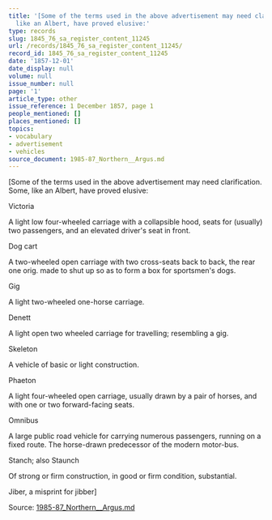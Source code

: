 ```yaml
---
title: '[Some of the terms used in the above advertisement may need clarification.  Some,
  like an Albert, have proved elusive:'
type: records
slug: 1845_76_sa_register_content_11245
url: /records/1845_76_sa_register_content_11245/
record_id: 1845_76_sa_register_content_11245
date: '1857-12-01'
date_display: null
volume: null
issue_number: null
page: '1'
article_type: other
issue_reference: 1 December 1857, page 1
people_mentioned: []
places_mentioned: []
topics:
- vocabulary
- advertisement
- vehicles
source_document: 1985-87_Northern__Argus.md
---
```


[Some of the terms used in the above advertisement may need clarification.  Some, like an Albert, have proved elusive:

Victoria

A light low four-wheeled carriage with a collapsible hood, seats for (usually) two passengers, and an elevated driver's seat in front.

Dog cart

A two-wheeled open carriage with two cross-seats back to back, the rear one orig. made to shut up so as to form a box for sportsmen's dogs.

Gig

A light two-wheeled one-horse carriage.

Denett

A light open two wheeled carriage for travelling; resembling a gig.

Skeleton

A vehicle of basic or light construction.

Phaeton

A light four-wheeled open carriage, usually drawn by a pair of horses, and with one or two forward-facing seats.

Omnibus

A large public road vehicle for carrying numerous passengers, running on a fixed route.  The horse-drawn predecessor of the modern motor-bus.

Stanch; also Staunch

Of strong or firm construction, in good or firm condition, substantial.

Jiber, a misprint for jibber]

Source: [1985-87_Northern__Argus.md](/downloads/markdown/1985-87_Northern__Argus.md)
